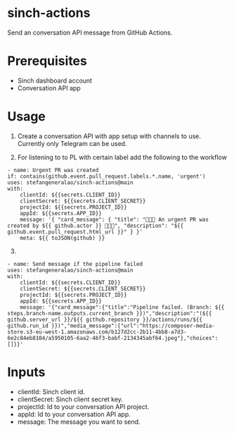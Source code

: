 # sinch-actions
Send an conversation API message from GitHub Actions.

# Prerequisites
- Sinch dashboard account
- Conversation API app


# Usage
1. Create a conversation API with app setup with channels to use. Currently only Telegram can be used.

2. For listening to to PL with certain label add the following to the workflow
```
- name: Urgent PR was created
if: contains(github.event.pull_request.labels.*.name, 'urgent')
uses: stefangeneralao/sinch-actions@main
with:
    clientId: ${{secrets.CLIENT_ID}}
    clientSecret: ${{secrets.CLIENT_SECRET}}
    projectId: ${{secrets.PROJECT_ID}}
    appId: ${{secrets.APP_ID}}
    message: '{ "card_message": { "title": "🚨🚨🚨 An urgent PR was created by ${{ github.actor }} 🚨🚨🚨", "description": "${{ github.event.pull_request.html_url }}" } }'
    meta: ${{ toJSON(github) }}
```

3. 
```
- name: Send message if the pipeline failed
uses: stefangeneralao/sinch-actions@main
with:
    clientId: ${{secrets.CLIENT_ID}}
    clientSecret: ${{secrets.CLIENT_SECRET}}
    projectId: ${{secrets.PROJECT_ID}}
    appId: ${{secrets.APP_ID}}
    message: '{"card_message":{"title":"Pipeline failed. (Branch: ${{ steps.branch-name.outputs.current_branch }})","description":"(${{ github.server_url }}/${{ github.repository }}/actions/runs/${{ github.run_id }})","media_message":{"url":"https://composer-media-store.s3-eu-west-1.amazonaws.com/b127d2cc-2b11-4bb8-a7d3-6e2c84eb8104/a5950105-6aa2-46f3-babf-2134345abf64.jpeg"},"choices":[]}}'
```


# Inputs
- clientId: Sinch client id.
- clientSecret: Sinch client secret key.
- projectId: Id to your conversation API project.
- appId: Id to your conversation API app.
- message: The message you want to send.
